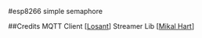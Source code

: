 #esp8266 simple semaphore

##Credits
MQTT Client [[Losant](https://github.com/Losant/losant-mqtt-arduino)]
Streamer Lib [[Mikal Hart](http://arduiniana.org/libraries/streaming/)]